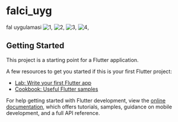 # falci_uyg

fal uygulamasi
![1](https://github.com/user-attachments/assets/acbb1010-c997-496b-9c1a-ead200efba3f),
![2](https://github.com/user-attachments/assets/20c6eed6-a79a-48cf-a294-ce7f1c57f7df),
![3](https://github.com/user-attachments/assets/ddf391e0-5e70-449d-b222-8e37850b3edb),
![4](https://github.com/user-attachments/assets/9d770345-de30-4a4d-9fa5-cdfb59295981),




## Getting Started

This project is a starting point for a Flutter application.

A few resources to get you started if this is your first Flutter project:

- [Lab: Write your first Flutter app](https://docs.flutter.dev/get-started/codelab)
- [Cookbook: Useful Flutter samples](https://docs.flutter.dev/cookbook)

For help getting started with Flutter development, view the
[online documentation](https://docs.flutter.dev/), which offers tutorials,
samples, guidance on mobile development, and a full API reference.
